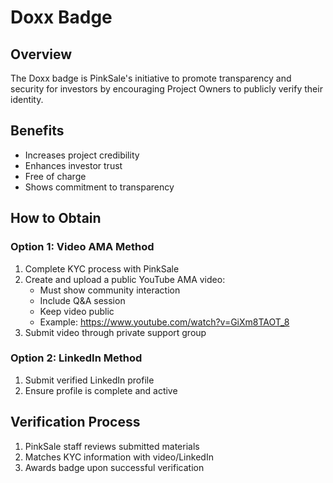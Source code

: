 # Doxx Badge

## Overview

The Doxx badge is PinkSale's initiative to promote transparency and security for investors by encouraging Project Owners to publicly verify their identity.

## Benefits

-   Increases project credibility
-   Enhances investor trust
-   Free of charge
-   Shows commitment to transparency

## How to Obtain

### Option 1: Video AMA Method

1. Complete KYC process with PinkSale
2. Create and upload a public YouTube AMA video:
   - Must show community interaction
   - Include Q&A session
   - Keep video public
   - Example: https://www.youtube.com/watch?v=GiXm8TAOT_8
3. Submit video through private support group

### Option 2: LinkedIn Method

1. Submit verified LinkedIn profile
2. Ensure profile is complete and active

## Verification Process

1. PinkSale staff reviews submitted materials
2. Matches KYC information with video/LinkedIn
3. Awards badge upon successful verification
